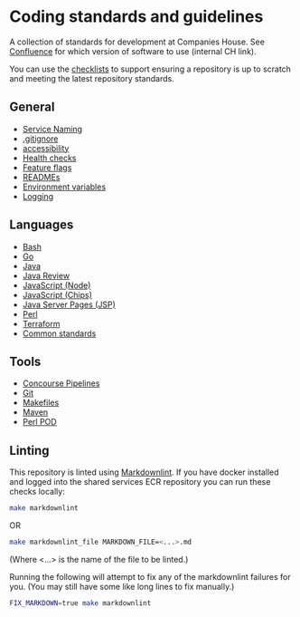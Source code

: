 # Coding standards and guidelines

A collection of standards for development at Companies House.
See [Confluence](https://companieshouse.atlassian.net/wiki/spaces/DEV/pages/4042162210/Which+software+version+should+I+use)
for which version of software to use (internal CH link).

You can use the [checklists](./checklists/) to support ensuring a repository is
up to scratch and meeting the latest repository standards.

## General

- [Service Naming](service_naming.md)
- [.gitignore](gitignore.md)
- [accessibility](accessibility.md)
- [Health checks](health_check.md)
- [Feature flags](feature_flag.md)
- [READMEs](READMEs.md)
- [Environment variables](environment_variables.md)
- [Logging](logging.md)

## Languages

- [Bash](bash.md)
- [Go](go.md)
- [Java](java.md)
- [Java Review](java_review.md)
- [JavaScript (Node)](javascript_node.md)
- [JavaScript (Chips)](javascript_chips.md)
- [Java Server Pages (JSP)](jsp.md)
- [Perl](perl.md)
- [Terraform](terraform.md)
- [Common standards](language_common.md)

## Tools

- [Concourse Pipelines](concourse_pipeline.md)
- [Git](git.md)
- [Makefiles](makefiles.md)
- [Maven](maven.md)
- [Perl POD](perlpod.md)

## Linting

This repository is linted using
[Markdownlint](https://github.com/markdownlint/markdownlint). If you have
docker installed and logged into the shared services ECR repository you can run
these checks locally:

```sh
make markdownlint
```

OR

```sh
make markdownlint_file MARKDOWN_FILE=<...>.md
```

(Where <...> is the name of the file to be linted.)

Running the following will attempt to fix any of the markdownlint failures
for you. (You may still have some like long lines to fix manually.)

```sh
FIX_MARKDOWN=true make markdownlint
```
